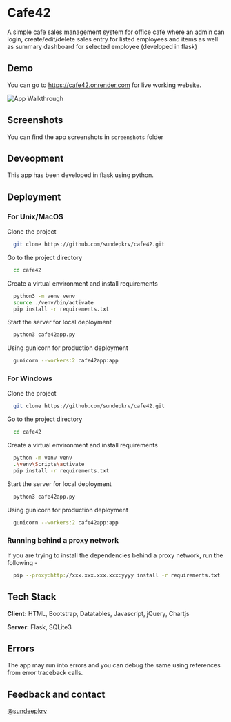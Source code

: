 # Cafe42
A simple cafe sales management system for office cafe where an admin can login, create/edit/delete sales entry for listed employees and items as well as summary dashboard for selected employee (developed in flask)

## Demo

You can go to https://cafe42.onrender.com for live working website.

![App Walkthrough](https://raw.githubusercontent.com/sundepkrv/cafe42/main/screenshots/AppWalkthrough.gif)

## Screenshots

You can find the app screenshots in `screenshots` folder

## Deveopment

This app has been developed in flask using python.

## Deployment

### For Unix/MacOS

Clone the project

```bash
  git clone https://github.com/sundepkrv/cafe42.git
```

Go to the project directory

```bash
  cd cafe42
```

Create a virtual environment and install requirements

```bash
  python3 -m venv venv
  source ./venv/bin/activate
  pip install -r requirements.txt
```

Start the server for local deployment

```bash
  python3 cafe42app.py
```

Using gunicorn for production deployment

```bash
  gunicorn --workers:2 cafe42app:app
```

### For Windows

Clone the project

```bash
  git clone https://github.com/sundepkrv/cafe42.git
```

Go to the project directory

```bash
  cd cafe42
```

Create a virtual environment and install requirements

```bash
  python -m venv venv
  .\venv\Scripts\activate
  pip install -r requirements.txt
```

Start the server for local deployment

```bash
  python3 cafe42app.py
```

Using gunicorn for production deployment

```bash
  gunicorn --workers:2 cafe42app:app
```

### Running behind a proxy network
If you are trying to install the dependencies behind a proxy network, run the following - 

```bash
  pip --proxy:http://xxx.xxx.xxx.xxx:yyyy install -r requirements.txt
```
## Tech Stack

**Client:** HTML, Bootstrap, Datatables, Javascript, jQuery, Chartjs

**Server:** Flask, SQLite3

## Errors

The app may run into errors and you can debug the same using references from error traceback calls.

## Feedback and contact

[@sundeepkrv](https://github.com/sundeepkrv)
